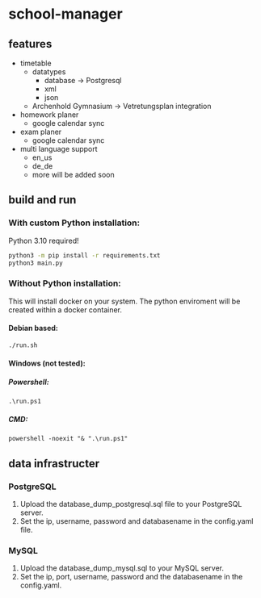 # school-manager
## features
- timetable 
  - datatypes
    - database -> Postgresql
    - xml
    - json
  - Archenhold Gymnasium -> Vetretungsplan integration
- homework planer
  - google calendar sync
- exam planer 
  - google calendar sync 
- multi language support
  - en_us
  - de_de
  - more will be added soon

## build and run
### With custom Python installation: 
Python 3.10 required! 
```sh
python3 -m pip install -r requirements.txt
python3 main.py
```
### Without Python installation: 
This will install docker on your system. The python enviroment will be created within a docker container. 
#### Debian based: 
```sh
./run.sh
```
#### Windows (not tested):
##### Powershell:
```
.\run.ps1
```
##### CMD: 
```
powershell -noexit "& ".\run.ps1"
```
## data infrastructer
### PostgreSQL
1. Upload the database_dump_postgresql.sql file to your PostgreSQL server. 
2. Set the ip, username, password and databasename in the config.yaml file. 
### MySQL
1. Upload the database_dump_mysql.sql to your MySQL server.
2. Set the ip, port, username, password and the databasename in the config.yaml. 